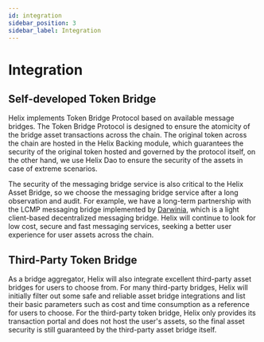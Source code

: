 ```yaml
---
id: integration
sidebar_position: 3
sidebar_label: Integration
---
```


# Integration

## Self-developed Token Bridge

Helix implements Token Bridge Protocol based on available message bridges.
The Token Bridge Protocol is designed to ensure the atomicity of the bridge asset transactions across the chain. The original token across the chain are hosted in the Helix Backing module, which guarantees the security of the original token hosted and governed by the protocol itself, on the other hand, we use Helix Dao to ensure the security of the assets in case of extreme scenarios.

The security of the messaging bridge service is also critical to the Helix Asset Bridge, so we choose the messaging bridge service after a long observation and audit. For example, we have a long-term partnership with the LCMP messaging bridge implemented by [Darwinia](https://darwinia.network/), which is a light client-based decentralized messaging bridge. Helix will continue to look for low cost, secure and fast messaging services, seeking a better user experience for user assets across the chain.

## Third-Party Token Bridge

As a bridge aggregator, Helix will also integrate excellent third-party asset bridges for users to choose from. For many third-party bridges, Helix will initially filter out some safe and reliable asset bridge integrations and list their basic parameters such as cost and time consumption as a reference for users to choose.
For the third-party token bridge, Helix only provides its transaction portal and does not host the user's assets, so the final asset security is still guaranteed by the third-party asset bridge itself.
